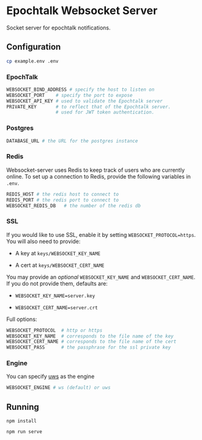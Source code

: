Epochtalk Websocket Server
=======================

Socket server for epochtalk notifications.

Configuration
-------------

```bash
cp example.env .env
```

### EpochTalk

```bash
WEBSOCKET_BIND_ADDRESS # specify the host to listen on
WEBSOCKET_PORT    # specify the port to expose
WEBSOCKET_API_KEY # used to validate the Epochtalk server
PRIVATE_KEY       # to reflect that of the Epochtalk server.
                  # used for JWT token authentication.
```

### Postgres

```bash
DATABASE_URL # the URL for the postgres instance
```

### Redis

Websocket-server uses Redis to keep track of users who are currently online.  To
set up a connection to Redis, provide the following variables in `.env`.

```bash
REDIS_HOST # the redis host to connect to
REDIS_PORT # the redis port to connect to
WEBSOCKET_REDIS_DB   # the number of the redis db
```

### SSL

If you would like to use SSL, enable it by setting `WEBSOCKET_PROTOCOL=https`.
You will also need to provide:

 * A key at `keys/WEBSOCKET_KEY_NAME`

 * A cert at `keys/WEBSOCKET_CERT_NAME`

You may provide an *optional* `WEBSOCKET_KEY_NAME` and `WEBSOCKET_CERT_NAME`.
If you do not provide them, defaults are:

  * `WEBSOCKET_KEY_NAME=server.key`

  * `WEBSOCKET_CERT_NAME=server.crt`

Full options:

```bash
WEBSOCKET_PROTOCOL  # http or https
WEBSOCKET_KEY_NAME  # corresponds to the file name of the key
WEBSOCKET_CERT_NAME # corresponds to the file name of the cert
WEBSOCKET_PASS      # the passphrase for the ssl private key
```

### Engine

You can specify [uws](https://www.npmjs.com/package/uws) as the engine

```bash
WEBSOCKET_ENGINE # ws (default) or uws
```



Running
-------

```
npm install

npm run serve
```
